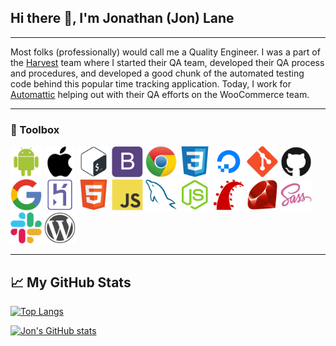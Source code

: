 ## Hi there 👋, I'm Jonathan (Jon) Lane

---

Most folks (professionally) would call me a Quality Engineer. I was a part of the [Harvest](https://github.com/harvesthq) team where I started their QA team, developed their QA process and procedures, and developed a good chunk of the automated testing code behind this popular time tracking application. Today, I work for [Automattic](https://www.automattic.com/) helping out with their QA efforts on the WooCommerce team.

---
### 🧰 Toolbox

<img src="https://raw.githubusercontent.com/devicons/devicon/master/icons/android/android-original.svg" width="50" alt="Android" /> <img src="https://raw.githubusercontent.com/devicons/devicon/master/icons/apple/apple-original.svg" width="50" alt="Apple/iOS" /> <img src="https://raw.githubusercontent.com/devicons/devicon/master/icons/bash/bash-original.svg" width="50" alt="Bash" /> <img src="https://raw.githubusercontent.com/devicons/devicon/master/icons/bootstrap/bootstrap-plain.svg" width="50" alt="Bootstrap" /> <img src="https://raw.githubusercontent.com/devicons/devicon/master/icons/chrome/chrome-original.svg" width="50" alt="Chrome" /> <img src="https://raw.githubusercontent.com/devicons/devicon/master/icons/css3/css3-original.svg" width="50" alt="CSS3" /> <img src="https://raw.githubusercontent.com/devicons/devicon/master/icons/digitalocean/digitalocean-original.svg" width="50" alt="DigitalOcean" /> <img src="https://raw.githubusercontent.com/devicons/devicon/master/icons/git/git-original.svg" width="50" alt="Git" /> <img src="https://raw.githubusercontent.com/devicons/devicon/master/icons/github/github-original.svg" width="50" alt="Github" /> <img src="https://raw.githubusercontent.com/devicons/devicon/master/icons/google/google-original.svg" width="50" alt="Google" /> <img src="https://raw.githubusercontent.com/devicons/devicon/master/icons/heroku/heroku-original.svg" width="50" alt="Heroku" /> <img src="https://raw.githubusercontent.com/devicons/devicon/master/icons/html5/html5-original.svg" width="50" alt="HTML5" /> <img src="https://raw.githubusercontent.com/devicons/devicon/master/icons/javascript/javascript-original.svg" width="50" alt="Javascript" /> <img src="https://raw.githubusercontent.com/devicons/devicon/master/icons/mysql/mysql-original.svg" width="50" alt="mysql" /> <img src="https://raw.githubusercontent.com/devicons/devicon/master/icons/nodejs/nodejs-original.svg" width="50" alt="nodejs" /> <img src="https://raw.githubusercontent.com/devicons/devicon/master/icons/rails/rails-plain.svg" width="50" alt="Rails" /> <img src="https://raw.githubusercontent.com/devicons/devicon/master/icons/ruby/ruby-original.svg" width="50" alt="Ruby" /> <img src="https://raw.githubusercontent.com/devicons/devicon/master/icons/sass/sass-original.svg" width="50" alt="Sass" /> <img src="https://raw.githubusercontent.com/devicons/devicon/master/icons/slack/slack-original.svg" width="50" alt="Slack" /> <img src="https://raw.githubusercontent.com/devicons/devicon/master/icons/wordpress/wordpress-plain.svg" width="50" alt="Wordpress" />

---

## &#x1f4c8; My GitHub Stats

[![Top Langs](https://github-readme-stats.vercel.app/api/top-langs/?username=lanej0&theme=radical)](https://github.com/anuraghazra/github-readme-stats)

[![Jon's GitHub stats](https://github-readme-stats.vercel.app/api?username=lanej0&theme=radical)](https://github.com/anuraghazra/github-readme-stats)
 
<!--
**lanej0/lanej0** is a ✨ _special_ ✨ repository because its `README.md` (this file) appears on your GitHub profile.

Here are some ideas to get you started:

- 🔭 I’m currently working on ...
- 🌱 I’m currently learning ...
- 👯 I’m looking to collaborate on ...
- 🤔 I’m looking for help with ...
- 💬 Ask me about ...
- 📫 How to reach me: ...
- 😄 Pronouns: ...
- ⚡ Fun fact: ...
-->
